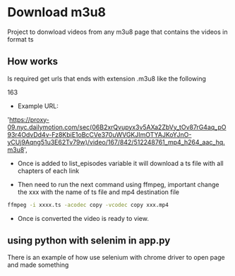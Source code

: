 # Download m3u8

Project to donwload videos from any m3u8 page that contains the videos in format ts

## How works

Is required get urls that ends with extension .m3u8 like the following

163
- Example URL:

'https://proxy-09.nyc.dailymotion.com/sec(06B2xrQvupyx3v5AXa2ZbVy_tOv87rG4aq_pO93r4OdvDd4v-Fz8KbiE1oBcCVe370uWVGKJImOTYAJKoYJnO-yCUj9Aqng51u3E62Tv79w)/video/167/842/512248761_mp4_h264_aac_hq.m3u8',

- Once is added to list_episodes variable it will download a ts file with all chapters of each link

- Then need to run the next command using ffmpeg, important change the xxx with the name of ts file and mp4 destination file

```sh
ffmpeg -i xxxx.ts -acodec copy -vcodec copy xxx.mp4
```

- Once is converted the video is ready to view.

## using python with selenim in app.py

There is an example of how use selenium with chrome driver to open page and made something